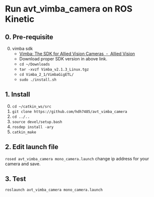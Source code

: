 # Run avt_vimba_camera on ROS Kinetic
## 0. Pre-requisite
0. vimba sdk
	- [Vimba: The SDK for Allied Vision Cameras  -  Allied Vision](https://www.alliedvision.com/en/products/software.html)
	- Download proper SDK version in above link.
	- `cd ~/Downloads`
	- `tar -xvzf Vimba_v2.1.3_Linux.tgz`
	- `cd Vimba_2_1/VimbaGigETL/`
	- `sudo ./install.sh`

## 1. Install
0. `cd ~/catkin_ws/src`
1. `git clone https://github.com/hdh7485/avt_vimba_camera`
2. `cd ../..`
3. `source devel/setup.bash`
4. `rosdep install -ary`
5. `catkin_make`

## 2. Edit launch file
`rosed avt_vimba_camera mono_camera.launch`
change ip address for your camera and save.

## 3. Test
`roslaunch avt_vimba_camera mono_camera.launch`
